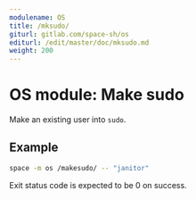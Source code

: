 ```yaml
---
modulename: OS
title: /mksudo/
giturl: gitlab.com/space-sh/os
editurl: /edit/master/doc/mksudo.md
weight: 200
---
```

# OS module: Make sudo

Make an existing user into `sudo`.


## Example

```sh
space -m os /makesudo/ -- "janitor"
```

Exit status code is expected to be 0 on success.

